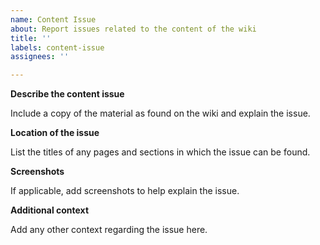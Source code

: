 ```yaml
---
name: Content Issue
about: Report issues related to the content of the wiki
title: ''
labels: content-issue
assignees: ''

---
```


**Describe the content issue**

Include a copy of the material as found on the wiki and explain the issue.

**Location of the issue**

List the titles of any pages and sections in which the issue can be found.

**Screenshots**

If applicable, add screenshots to help explain the issue.

**Additional context**

Add any other context regarding the issue here.
